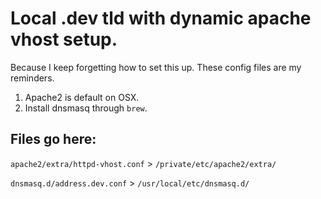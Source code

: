 # Local .dev tld with dynamic apache vhost setup.

Because I keep forgetting how to set this up. These config files are my
reminders.

1. Apache2 is default on OSX.
2. Install dnsmasq through `brew`.

## Files go here:
`apache2/extra/httpd-vhost.conf` > `/private/etc/apache2/extra/`

`dnsmasq.d/address.dev.conf` > `/usr/local/etc/dnsmasq.d/`

